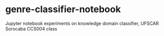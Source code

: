 # genre-classifier-notebook
Jupyter notebook experiments on knowledge domain classifier, UFSCAR Sorocaba CCS004 class
